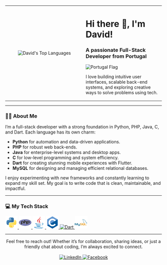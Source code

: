 <table>
  <tr>
    <td align="center" width="50%">
      <img src="https://github-readme-stats.vercel.app/api/top-langs?username=daviconcha&show_icons=true&locale=en&layout=compact" alt="David's Top Languages" />
    </td>
    <td align="left" width="50%">
      <h1>Hi there 👋, I'm David!</h1>
      <h3>A passionate Full-Stack Developer from Portugal</h3>         
      <img src="https://upload.wikimedia.org/wikipedia/commons/thumb/5/5c/Flag_of_Portugal.svg/640px-Flag_of_Portugal.svg.png" alt="Portugal Flag" width="24" height="16" />
      <p>
        I love building intuitive user interfaces, scalable back-end systems, and exploring creative ways to solve problems using tech.
      </p>
    </td>
  </tr>
</table>

---

### 👨‍💻 About Me
I’m a full-stack developer with a strong foundation in Python, PHP, Java, C, and Dart. Each language has its own charm:  
- **Python** for automation and data-driven applications.  
- **PHP** for robust web back-ends.  
- **Java** for enterprise-level systems and desktop apps. 
- **C** for low-level programming and system efficiency.  
- **Dart** for creating stunning mobile experiences with Flutter. 
- **MySQL** for designing and managing efficient relational databases. 

I enjoy experimenting with new frameworks and constantly learning to expand my skill set. My goal is to write code that is clean, maintainable, and impactful.

---

### 💻 My Tech Stack
<p align="left">
    <a href="https://www.python.org" target="_blank" rel="noreferrer">
        <img src="https://raw.githubusercontent.com/devicons/devicon/master/icons/python/python-original.svg" alt="Python" width="40" height="40"/>
    </a>
    <a href="https://www.php.net" target="_blank" rel="noreferrer">
        <img src="https://raw.githubusercontent.com/devicons/devicon/master/icons/php/php-original.svg" alt="PHP" width="40" height="40"/>
    </a>
    <a href="https://www.java.com" target="_blank" rel="noreferrer">
        <img src="https://raw.githubusercontent.com/devicons/devicon/master/icons/java/java-original.svg" alt="Java" width="40" height="40"/>
    </a>
    <a href="https://www.cprogramming.com/" target="_blank" rel="noreferrer">
        <img src="https://raw.githubusercontent.com/devicons/devicon/master/icons/c/c-original.svg" alt="C" width="40" height="40"/>
    </a>
    <a href="https://dart.dev" target="_blank" rel="noreferrer">
        <img src="https://www.vectorlogo.zone/logos/dartlang/dartlang-icon.svg" alt="Dart" width="40" height="40"/>
    </a>
    <a href="https://www.mysql.com/" target="_blank" rel="noreferrer"> 
        <img src="https://raw.githubusercontent.com/devicons/devicon/master/icons/mysql/mysql-original-wordmark.svg" alt="MySQL" width="40" height="40"/> 
    </a>
</p>

---

<p align="center">
    Feel free to reach out! Whether it’s for collaboration, sharing ideas, or just a friendly chat about coding, I’m always excited to connect.  
    <br>
    <br>
        <a href="https://linkedin.com/in/davidconcha" target="_blank">
        <img src="https://raw.githubusercontent.com/rahuldkjain/github-profile-readme-generator/master/src/images/icons/Social/linked-in-alt.svg" alt="LinkedIn" height="30" width="40" />
    </a>
    <a href="https://fb.com/daviconcha" target="_blank">
        <img src="https://raw.githubusercontent.com/rahuldkjain/github-profile-readme-generator/master/src/images/icons/Social/facebook.svg" alt="Facebook" height="30" width="40" />
    </a>
</p>
